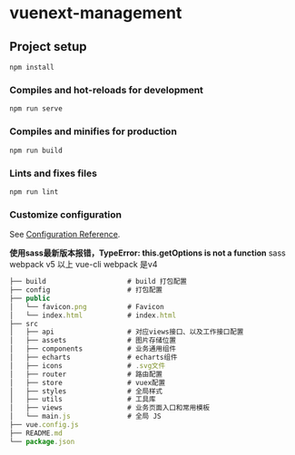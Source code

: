 # vuenext-management

## Project setup
```
npm install
```

### Compiles and hot-reloads for development
```
npm run serve
```

### Compiles and minifies for production
```
npm run build
```

### Lints and fixes files
```
npm run lint
```

### Customize configuration
See [Configuration Reference](https://cli.vuejs.org/config/).

**使用sass最新版本报错，TypeError: this.getOptions is not a function**
sass webpack v5 以上
vue-cli webpack 是v4

``` js
├── build                    # build 打包配置
├── config                   # 打包配置
├── public
│   └── favicon.png          # Favicon
│   └── index.html           # index.html
├── src
│   ├── api                  # 对应views接口、以及工作接口配置
│   ├── assets               # 图片存储位置
│   ├── components           # 业务通用组件
│   ├── echarts              # echarts组件
│   ├── icons                # .svg文件
│   ├── router               # 路由配置
│   ├── store                # vuex配置
│   ├── styles               # 全局样式
│   ├── utils                # 工具库
│   ├── views                # 业务页面入口和常用模板
│   └── main.js              # 全局 JS
├── vue.config.js
├── README.md
└── package.json
```